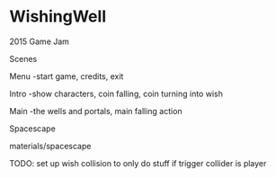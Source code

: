 # WishingWell
2015 Game Jam


Scenes

Menu
  -start game, credits, exit

Intro
  -show characters, coin falling, coin turning into wish

Main
  -the wells and portals, main falling action



Spacescape

materials/spacescape


TODO:
set up wish collision to only do stuff if trigger collider is player
